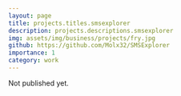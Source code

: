 ```yaml
---
layout: page
title: projects.titles.smsexplorer
description: projects.descriptions.smsexplorer
img: assets/img/business/projects/fry.jpg
github: https://github.com/Molx32/SMSExplorer
importance: 1
category: work
---
```


Not published yet.